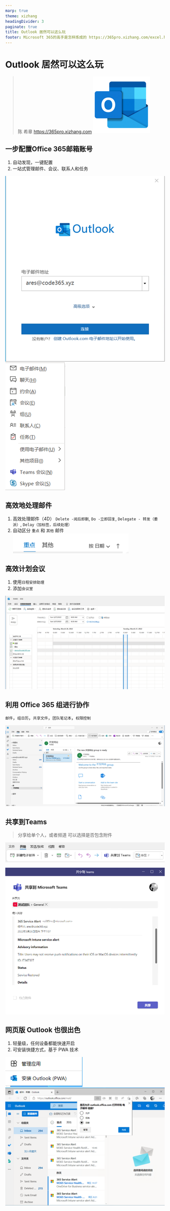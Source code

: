 ```yaml
---
marp: true
theme: xizhang
headingDivider: 3
paginate: true
title: Outlook 居然可以这么玩
footer: Microsoft 365的高手是怎样炼成的 https://365pro.xizhang.com/excel.html
---
```


# Outlook 居然可以这么玩
> 陈 希章 https://365pro.xizhang.com
![bg fit right:40%](images/outlook-logo-180x180.png)


## 一步配置Office 365邮箱账号

1. 自动发现，一键配置
1. 一站式管理邮件、会议、联系人和任务

![bg fit right](images/outlook-config-account.png)
![bg fit 80% right](images/outlook-new-item.png)

## 高效地处理邮件
1. 高效处理邮件（4D）
`Delete -阅后即删`, `Do -立即回复`,
`Delegate - 转发（委派）`, `Delay（加标签，后续处理）`
1. 自动区分 `重点` 和 `其他` 邮件
![](images/outlook-inbox.png)

<!-- https://support.microsoft.com/zh-cn/office/outlook-%E7%9A%84%E6%9C%80%E4%BD%B3%E5%81%9A%E6%B3%95-f90e5f69-8832-4d89-95b3-bfdf76c82ef8 -->

## 高效计划会议

1. 使用`日程安排助理`
1. 添加`会议室`

![bg fit right](images/outlook-schedule-assistant.png)



## 利用 Office 365 组进行协作

`邮件`，`组日历`，`共享文件`，`团队笔记本`，`权限控制`

![bg fit right](images/office-365-group.png)


## 共享到Teams
> 分享给单个人，或者频道
> 可以选择是否包含附件

![](images/sharetoteams2.png)

![bg fit right](images/sharetoteams.png)


## 网页版 Outlook 也很出色

1. 轻量级，任何设备都能快速开启
1. 可安装快捷方式，基于 PWA 技术

![](images/install-outlook-web.png)
![bg fit right](images/outlook-on-web.png)

